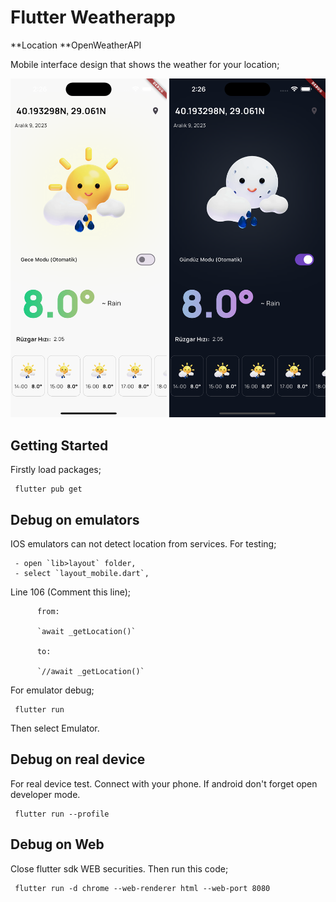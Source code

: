 # Flutter Weatherapp
**Location
**OpenWeatherAPI

Mobile interface design that shows the weather for your location;


<img src='./screenshots/img1.png' width='250'>             <img src='./screenshots/img2.png' width='250'>

## Getting Started

Firstly load packages;

     flutter pub get

## Debug on emulators
IOS emulators can not detect location from services. For testing; 

     - open `lib>layout` folder,
     - select `layout_mobile.dart`,
     
Line 106 (Comment this line);

          from:
          
          `await _getLocation()`
          
          to:
          
          `//await _getLocation()`
          
For emulator debug;

     flutter run

Then select Emulator.


## Debug on real device
For real device test. Connect with your phone. If android don't forget open developer mode.

     flutter run --profile


## Debug on Web
Close flutter sdk WEB securities. Then run this code;

     flutter run -d chrome --web-renderer html --web-port 8080
